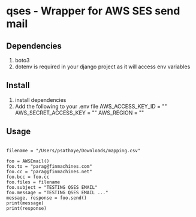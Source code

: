# qses - Wrapper for AWS SES send mail

## Dependencies
1. boto3
2. dotenv is required in your django project as it will access env variables

## Install
1. install dependencies
2. Add the following to your .env file
    AWS_ACCESS_KEY_ID = ""
    AWS_SECRET_ACCESS_KEY = ""
    AWS_REGION = ""

## Usage

```

filename = "/Users/psathaye/Downloads/mapping.csv"

foo = AWSEmail()
foo.to = "parag@finmachines.com"
foo.cc = "parag@finmachines.net"
foo.bcc = foo.cc
foo.files = filename
foo.subject = "TESTING QSES EMAIL"
foo.message = "TESTING QSES EMAIL ..."
message, response = foo.send()
print(message)
print(response)

```
